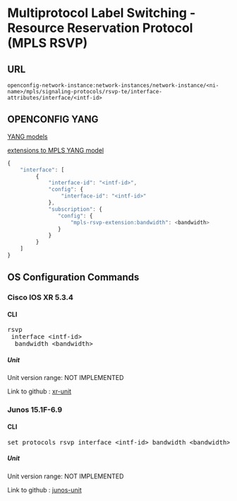# Multiprotocol Label Switching - Resource Reservation Protocol (MPLS RSVP)

## URL

```
openconfig-network-instance:network-instances/network-instance/<ni-name>/mpls/signaling-protocols/rsvp-te/interface-attributes/interface/<intf-id>
```

## OPENCONFIG YANG

[YANG models](https://github.com/FRINXio/openconfig/tree/master/mpls/src/main/yang)

[extensions to MPLS YANG model](https://github.com/FRINXio/openconfig/tree/master/network-instance/src/main/yang)

```javascript
{
    "interface": [
         {
             "interface-id": "<intf-id>",
             "config": {
                 "interface-id": "<intf-id>"
             },
             "subscription": {
                "config": {
                    "mpls-rsvp-extension:bandwidth": <bandwidth>
                }
             }
         }
    ]
}
```

## OS Configuration Commands

### Cisco IOS XR 5.3.4

#### CLI

<pre>
rsvp
 interface &lt;intf-id&gt;
  bandwidth &lt;bandwidth&gt;
</pre>

##### Unit

Unit version range: NOT IMPLEMENTED

Link to github : [xr-unit]()

### Junos 15.1F-6.9

#### CLI

<pre>
set protocols rsvp interface &lt;intf-id&gt; bandwidth &lt;bandwidth&gt;
</pre>

##### Unit

Unit version range: NOT IMPLEMENTED

Link to github : [junos-unit]()

